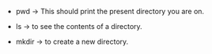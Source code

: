 * pwd -> This should print the present directory you are on.

* ls -> to see the contents of a directory.

* mkdir -> to create a new directory. 
